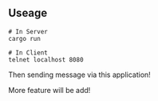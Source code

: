
## Useage

```shell
# In Server
cargo run

# In Client
telnet localhost 8080
```

Then sending message via this application!

More feature will be add!
